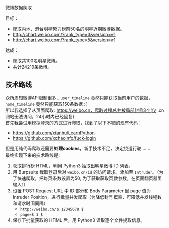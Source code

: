 微博数据爬取<br>

目标：<br>

- 爬取内地、港台明星势力榜前50名的明星近期微博数据。
- http://chart.weibo.com/?rank_type=3&version=v1
- http://chart.weibo.com/?rank_type=5&version=v1


达成：<br> 

- 爬取共100名明星微博。
- 共计24219条微博。


## 技术路线

众所周知微博API限制很多...`user_timeline` 竟然只能获取当前用户的数据，`home_timeline` 竟然只能获取150条数据  :( <br>
所以我选择了从页面爬取: https://weibo.cn，爬取过程总共被局部封号3个(仅 .cn 网站无法访问，24小时内已经回复)<br>
首先我尝试用模拟登录的方式进行爬取，找到了以下不错的现有代码：<br>

- https://github.com/xianhu/LearnPython
- https://github.com/xchaoinfo/fuck-login


但是用纯代码爬取还需要**处理cookies**，新手技术不足，决定绕道行驶.......<br>
最终实现下来的技术路线是:<br>

1. 获取排行榜 HTML，利用 Python3 抽取出明星微博 ID 列表。
2. 用 Burpsuite 截取登录后对 `weibo.cn/id` 的访问请求，添加至 `Intruder`。（为了快速爬取，把每页条数设置为50; 为了获取获取页数参数，在页面翻页器里输入1）
3. 设置 POST Request URL 中 ID 部分和 Body Parameter 里 page 值为 Intruder Position，进行批量并发爬取（为降低封号概率，可降低并发线程数和请求时间间隔）
	- `http://weibo.cn/$ 12345678 $`
	- `page=$ 1 $`
4. 保存下批量获取的 HTML 后，用 Python3 读取逐个文件提取信息。


